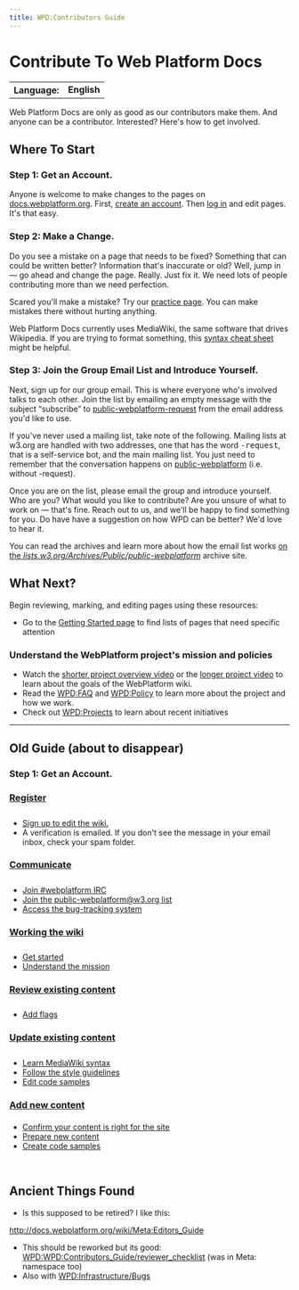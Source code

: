 ```yaml
---
title: WPD:Contributors Guide
---
```

<h1><span class="mw-headline" id="Contribute_To_Web_Platform_Docs">Contribute To Web Platform Docs</span></h1>
<table class="nmbox languages" style="">
<tr>
<th class="mbox-image" style=""> <b>Language:</b></th>
<td class="mbox-text"><b><strong class="selflink">English</strong></b></td>
</tr></table>
<p>Web Platform Docs are only as good as our contributors make them. And anyone can be a contributor. Interested? Here's how to get involved.
</p>
<h2><span class="mw-headline" id="Where_To_Start">Where To Start</span></h2>
<h3><span class="mw-headline" id="Step_1:_Get_an_Account.">Step 1: Get an Account.</span></h3>
<p>Anyone is welcome to make changes to the pages on <a href="/wiki/Main_Page" title="Main Page">docs.webplatform.org</a>. First, <a rel="nofollow" class="external text" href="http://docs.webplatform.org/w/index.php?title=Special:UserLogin&amp;type=signup">create an account</a>. Then <a rel="nofollow" class="external text" href="http://docs.webplatform.org/w/index.php?title=Special:UserLogin">log in</a> and edit pages. It's that easy.</p>
<h3><span class="mw-headline" id="Step_2:_Make_a_Change.">Step 2: Make a Change.</span></h3>
<p>Do you see a mistake on a page that needs to be fixed? Something that can could be written better? Information that's inaccurate or old? Well, jump in — go ahead and change the page. Really. Just fix it. We need lots of people contributing more than we need perfection.
</p><p>Scared you'll make a mistake? Try our <a href="/wiki/WPD:Practice_Page" title="WPD:Practice Page">practice page</a>. You can make mistakes there without hurting anything.
</p><p>Web Platform Docs currently uses MediaWiki, the same software that drives Wikipedia. If you are trying to format something, this <a rel="nofollow" class="external text" href="http://en.wikipedia.org/wiki/Wikipedia:Cheatsheet">syntax cheat sheet</a> might be helpful.
</p>
<h3><span class="mw-headline" id="Step_3:_Join_the_Group_Email_List_and_Introduce_Yourself.">Step 3: Join the Group Email List and Introduce Yourself.</span></h3>
<p>Next, sign up for our group email. This is where everyone who's involved talks to each other. Join the list by emailing an empty message with the subject “subscribe” to <a rel="nofollow" class="external text" href="mailto:public-webplatform-request@w3.org">public-webplatform-request</a> from the email address you'd like to use. 
</p><p>If you've never used a mailing list, take note of the following. Mailing lists at w3.org are handled with two addresses, one that has the word <tt>-request</tt>, that is a self-service bot, and the main mailing list. You just need to remember that the conversation happens on <a rel="nofollow" class="external text" href="mailto:public-webplatform@w3.org">public-webplatform</a> (i.e. without -request).
</p><p>Once you are on the list, please email the group and introduce yourself. Who are you? What would you like to contribute? Are you unsure of what to work on — that's fine. Reach out to us, and we'll be happy to find something for you. Do have have a suggestion on how WPD can be better? We'd love to hear it.
</p><p>You can read the archives and learn more about how the email list works  <a rel="nofollow" class="external text" href="http://lists.w3.org/Archives/Public/public-webplatform">on the <i>lists.w3.org/Archives/Public/public-webplatform</i></a> archive site.
</p>
<h2><span class="mw-headline" id="What_Next.3F">What Next?</span></h2>
<p>Begin reviewing, marking, and editing pages using these resources:
</p>
<ul><li> Go to the <a href="/wiki/WPD:Getting_Started" title="WPD:Getting Started">Getting Started page</a> to find lists of pages that need specific attention</li></ul>
<h3><span class="mw-headline" id="Understand_the_WebPlatform_project.27s_mission_and_policies">Understand the WebPlatform project's mission and policies</span></h3>
<ul><li> Watch the <a rel="nofollow" class="external text" href="http://www.youtube.com/watch?feature=player_embedded&amp;v=Ug6XAw6hzaw%7C">shorter project overview video</a> or the <a rel="nofollow" class="external text" href="https://developers.google.com/live/shows/ahNzfmdvb2dsZS1kZXZlbG9wZXJzcg4LEgVFdmVudBiomqIEDA/">longer project video</a> to learn about the goals of the WebPlatform wiki.</li>
<li> Read the <a href="/wiki/WPD:FAQ" title="WPD:FAQ">WPD:FAQ</a> and <a href="/wiki/WPD:Policy" title="WPD:Policy">WPD:Policy</a> to learn more about the project and how we work.</li>
<li> Check out <a href="/wiki/WPD:Projects" title="WPD:Projects">WPD:Projects</a> to learn about recent initiatives</li></ul>
<hr />
<h2><span class="mw-headline" id="Old_Guide_.28about_to_disappear.29">Old Guide (about to disappear)</span></h2>
<h3><span class="mw-headline" id="Step_1:_Get_an_Account._2">Step 1: Get an Account.</span></h3>
<div class="topic-container editors">
  <div class="long-topic">
      <div class="place-holder"></div>
      <div class="inner">
        <h3 style="min-height:30px"><span class="mw-headline" id="Register"><a rel="nofollow" class="external text" href="http://docs.webplatform.org/w/index.php?title=Special:UserLogin&amp;returnto=WPD:Editors+Guide">Register</a></span></h3>
        <ul>
            <li><a rel="nofollow" class="external text" href="http://docs.webplatform.org/w/index.php?title=Special:UserLogin&amp;returnto=WPD:Editors+Guide">Sign up to edit the wiki.</a></li>
            <li>A verification is emailed. If you don't see the message in your email inbox, check your spam folder.</li>
        </ul>
     </div>
  </div>
 <div class="long-topic"> 
     <div class="place-holder"></div>
    <div class="inner">
        <h3 style="min-height:30px"><span class="mw-headline" id="Communicate"><a href="/wiki/WPD:Editors_Guide/step_2_communicate_with_the_online_community" title="WPD:Editors Guide/step 2 communicate with the online community"> Communicate</a></span></h3>
            <ul>
            <li><a href="/wiki/WPD:Editors_Guide/step_2_communicate_with_the_online_community#Join_the_conversation_on_the_IRC_channel" title="WPD:Editors Guide/step 2 communicate with the online community">Join #webplatform IRC</a></li>
            <li><a href="/wiki/WPD:Editors_Guide/step_2_communicate_with_the_online_community#Join_the_public-webplatform.40w3.org_mailing_list" title="WPD:Editors Guide/step 2 communicate with the online community">Join the public-webplatform@w3.org list</a></li>
            <li><a href="/wiki/WPD:Editors_Guide/step_2_communicate_with_the_online_community#Access_the_bug-tracking_system" title="WPD:Editors Guide/step 2 communicate with the online community">Access the bug-tracking system</a></li>
        </ul>
     </div>
  </div>
 <div class="long-topic"> 
     <div class="place-holder"></div>
    <div class="inner">
        <h3 style="min-height:30px"><span class="mw-headline" id="Working_the_wiki"><a href="/wiki/WPD:Editors_Guide/step_3_become_familiar_with_the_wiki" title="WPD:Editors Guide/step 3 become familiar with the wiki">Working the wiki</a></span></h3>
            <ul>
            <li><a href="/wiki/WPD:Editors_Guide/step_3_become_familiar_with_the_wiki#If_you_can.27t_wait.2C_start_contributing_right_away" title="WPD:Editors Guide/step 3 become familiar with the wiki">Get started</a></li>
            <li><a href="/wiki/WPD:Editors_Guide/step_3_become_familiar_with_the_wiki#Understand_the_WebPlatform_project.27s_mission_and_policies" title="WPD:Editors Guide/step 3 become familiar with the wiki">Understand the mission</a></li>
        </ul>
     </div>
  </div>
 <div class="long-topic"> 
     <div class="place-holder"></div>
    <div class="inner">
        <h3 style="min-height:30px"><span class="mw-headline" id="Review_existing_content"><a href="/wiki/WPD:Editors_Guide/step_4_review_existing_content" title="WPD:Editors Guide/step 4 review existing content">Review existing content</a></span></h3>
            <ul>
            <li><a href="/wiki/WPD:Editors_Guide/step_4_review_existing_content#How_to_add_a_flag" title="WPD:Editors Guide/step 4 review existing content">Add flags</a></li>
        </ul>
     </div>
  </div>
 <div class="long-topic"> 
     <div class="place-holder"></div>
    <div class="inner">
        <h3 style="min-height:30px"><span class="mw-headline" id="Update_existing_content"><a href="/wiki/WPD:Editors_Guide/step_5_update_existing_content" title="WPD:Editors Guide/step 5 update existing content">Update existing content</a></span></h3>
            <ul>
            <li><a href="/wiki/WPD:Editors_Guide/step_5_update_existing_content#Become_familiar_with_MediaWiki_syntax_conventions" title="WPD:Editors Guide/step 5 update existing content">Learn MediaWiki syntax</a></li>
            <li><a href="/wiki/WPD:Editors_Guide/step_5_update_existing_content#Follow_the_WebPlatform_style_guide" title="WPD:Editors Guide/step 5 update existing content">Follow the style guidelines</a></li>
            <li><a href="/wiki/WPD:Manual_Of_Style/Sample_best_practices" title="WPD:Manual Of Style/Sample best practices" class="mw-redirect">Edit code samples</a></li>
        </ul>
     </div>
  </div>
 <div class="long-topic"> 
     <div class="place-holder"></div>
    <div class="inner">
        <h3 style="min-height:25px"><span class="mw-headline" id="Add_new_content"><a href="/wiki/WPD:Editors_Guide/step_6_author_or_upload_new_content" title="WPD:Editors Guide/step 6 author or upload new content">Add new content</a></span></h3>
            <ul>
            <li><a href="/wiki/WPD:Editors_Guide/step_6_author_or_upload_new_content#Determine_if_your_content_is_appropriate_to_add_to_this_wiki" title="WPD:Editors Guide/step 6 author or upload new content">Confirm your content is right for the site</a></li>
            <li><a href="/wiki/WPD:Editors_Guide/step_6_author_or_upload_new_content#Author_new_content_using_the_correct_site_formatting_and_standards" title="WPD:Editors Guide/step 6 author or upload new content">Prepare new content</a></li>
            <li><a href="/wiki/WPD:Manual_Of_Style/Sample_best_practices" title="WPD:Manual Of Style/Sample best practices" class="mw-redirect">Create code samples</a></li>
        </ul>
     </div>
  </div>
<div class="clearfixboth"></div>
</div>
<dl><dd>&#160;</dd></dl>
<h2><span class="mw-headline" id="Ancient_Things_Found">Ancient Things Found</span></h2>
<ul><li> Is this supposed to be retired? I like this:</li></ul>
<p><a rel="nofollow" class="external free" href="http://docs.webplatform.org/wiki/Meta:Editors_Guide">http://docs.webplatform.org/wiki/Meta:Editors_Guide</a>
</p>
<ul><li> This should be reworked but its good: <a href="/wiki/WPD:WPD:Contributors_Guide/reviewer_checklist" title="WPD:WPD:Contributors Guide/reviewer checklist">WPD:WPD:Contributors_Guide/reviewer_checklist</a> (was in Meta: namespace too)</li>
<li> Also with <a href="/wiki/WPD:Infrastructure/Bugs" title="WPD:Infrastructure/Bugs">WPD:Infrastructure/Bugs</a></li></ul>

<!-- 
NewPP limit report
CPU time usage: 0.214 seconds
Real time usage: 0.251 seconds
Preprocessor visited node count: 1248/1000000
Preprocessor generated node count: 3334/1000000
Post‐expand include size: 3474/2097152 bytes
Template argument size: 239/2097152 bytes
Highest expansion depth: 8/40
Expensive parser function count: 60/100
-->

<!-- 
Transclusion expansion time report (%,ms,calls,template)
100.00%  203.845      1 - -total
100.00%  203.845      1 - Template:Languages
 96.92%  197.569      1 - Template:nmbox
 73.79%  150.425     60 - Template:Languages/Lang
 11.77%   23.986      1 - Template:Languages/Title
-->

<!-- Saved in parser cache with key wpwiki:pcache:idhash:7096-0!*!0!!*!*!*!esi=1 and timestamp 20150731092016 and revision id 101012
 -->
